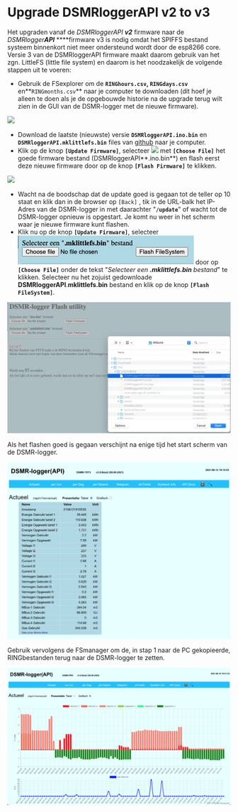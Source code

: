 # Upgrade DSMRloggerAPI v2 to v3

Het upgraden vanaf de _DSMRloggerAPI **v2**_ firmware naar de _DSMRlogger**API**_ ****firmware v3 is nodig omdat het SPIFFS bestand systeem binnenkort niet meer ondersteund wordt door de esp8266 core. Versie 3 van de DSMRloggerAPI firmware maakt daarom gebruik van het zgn. LittleFS \(little file system\) en daarom is het noodzakelijk de volgende stappen uit te voeren:

* Gebruik de FSexplorer om de **`RINGhours.csv`, `RINGdays.csv`** en**`RINGmonths.csv`** naar je computer te downloaden \(dit hoef je alleen te doen als je de opgebouwde historie na de upgrade terug wilt zien in de GUI van de DSMR-logger met de nieuwe firmware\).



![](.gitbook/assets/fsexplorerfwupdate.png)

* Download de laatste \(nieuwste\) versie **`DSMRloggerAPI.ino.bin`** en **`DSMRloggerAPI.mklittlefs.bin`** files van [github](https://github.com/mrWheel/DSMRloggerAPI/releases/tag/v3.0.1) naar je computer.
* Klik op de knop **`[Update Firmware]`**, selecteer ![](.gitbook/assets/chooseino.png) met **`[Choose File]`** het goede firmware bestand \(DSMRloggerAPI**.ino.bin**\) en flash eerst deze nieuwe firmware door op de knop **`[Flash Firmware]`** te klikken.

![](.gitbook/assets/flash_ino_bin.png)

* Wacht na de boodschap dat de update goed is gegaan tot de teller op 10 staat en klik dan in de browser op `[Back]` , tik in de URL-balk het IP-Adres van de DSMR-logger in met daarachter "**`/update`**" of wacht tot de DSMR-logger opnieuw is opgestart. Je komt nu weer in het scherm waar je nieuwe firmware kunt flashen.
* Klik nu op de knop **`[Update Firmware]`**, selecteer ![](.gitbook/assets/screenshot-2021-06-10-at-10.16.17.png) door op **`[Choose File]`** onder de tekst "_Selecteer een **.mklittlefs.bin** bestand_" te klikken. Selecteer nu het zojuist gedownloade **DSMRloggerAPI**.**mklittlefs.bin** bestand en klik op de knop **`[Flash FileSystem]`**. 

![](.gitbook/assets/screenshot-2021-06-10-at-10.16.00.png)

  
 Als het flashen goed is gegaan verschijnt na enige tijd het start scherm van de DSMR-logger.

![](.gitbook/assets/screenshot-2021-06-10-at-10.17.53.png)

Gebruik vervolgens de FSmanager om de, in stap 1 naar de PC gekopieerde, RINGbestanden terug naar de DSMR-logger te zetten.



![](.gitbook/assets/screenshot-2021-06-10-at-10.21.36.png)


